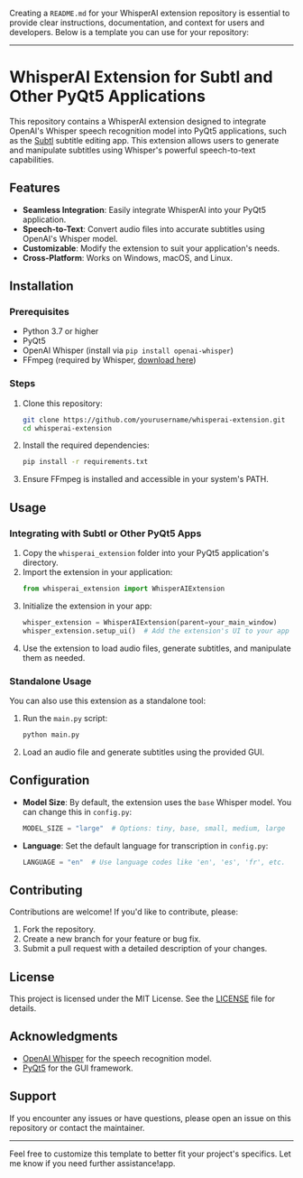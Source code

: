 Creating a `README.md` for your WhisperAI extension repository is essential to provide clear instructions, documentation, and context for users and developers. Below is a template you can use for your repository:

---

# WhisperAI Extension for Subtl and Other PyQt5 Applications

This repository contains a WhisperAI extension designed to integrate OpenAI's Whisper speech recognition model into PyQt5 applications, such as the [Subtl](https://github.com/yourusername/subtl) subtitle editing app. This extension allows users to generate and manipulate subtitles using Whisper's powerful speech-to-text capabilities.

## Features
- **Seamless Integration**: Easily integrate WhisperAI into your PyQt5 application.
- **Speech-to-Text**: Convert audio files into accurate subtitles using OpenAI's Whisper model.
- **Customizable**: Modify the extension to suit your application's needs.
- **Cross-Platform**: Works on Windows, macOS, and Linux.

## Installation

### Prerequisites
- Python 3.7 or higher
- PyQt5
- OpenAI Whisper (install via `pip install openai-whisper`)
- FFmpeg (required by Whisper, [download here](https://ffmpeg.org/download.html))

### Steps
1. Clone this repository:
   ```bash
   git clone https://github.com/yourusername/whisperai-extension.git
   cd whisperai-extension
   ```
2. Install the required dependencies:
   ```bash
   pip install -r requirements.txt
   ```
3. Ensure FFmpeg is installed and accessible in your system's PATH.

## Usage

### Integrating with Subtl or Other PyQt5 Apps
1. Copy the `whisperai_extension` folder into your PyQt5 application's directory.
2. Import the extension in your application:
   ```python
   from whisperai_extension import WhisperAIExtension
   ```
3. Initialize the extension in your app:
   ```python
   whisper_extension = WhisperAIExtension(parent=your_main_window)
   whisper_extension.setup_ui()  # Add the extension's UI to your app
   ```
4. Use the extension to load audio files, generate subtitles, and manipulate them as needed.

### Standalone Usage
You can also use this extension as a standalone tool:
1. Run the `main.py` script:
   ```bash
   python main.py
   ```
2. Load an audio file and generate subtitles using the provided GUI.

## Configuration
- **Model Size**: By default, the extension uses the `base` Whisper model. You can change this in `config.py`:
  ```python
  MODEL_SIZE = "large"  # Options: tiny, base, small, medium, large
  ```
- **Language**: Set the default language for transcription in `config.py`:
  ```python
  LANGUAGE = "en"  # Use language codes like 'en', 'es', 'fr', etc.
  ```

## Contributing
Contributions are welcome! If you'd like to contribute, please:
1. Fork the repository.
2. Create a new branch for your feature or bug fix.
3. Submit a pull request with a detailed description of your changes.

## License
This project is licensed under the MIT License. See the [LICENSE](LICENSE) file for details.

## Acknowledgments
- [OpenAI Whisper](https://github.com/openai/whisper) for the speech recognition model.
- [PyQt5](https://www.riverbankcomputing.com/software/pyqt/) for the GUI framework.

## Support
If you encounter any issues or have questions, please open an issue on this repository or contact the maintainer.

---

Feel free to customize this template to better fit your project's specifics. Let me know if you need further assistance!app.
